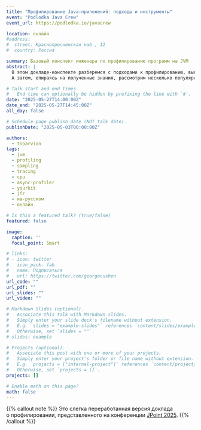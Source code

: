 ```yaml
---
title: "Профилирование Java-приложений: подходы и инструменты"
event: "Podlodka Java Crew"
event_url: https://podlodka.io/javacrew

location: онлайн
#address:
#  street: Краснопресненская наб., 12
#  country: Россия

summary: Базовый конспект инженера по профилированию программ на JVM
abstract: |
  В этом докладе-конспекте разберемся с подходами к профилированию, выясним их слабые и сильные стороны, поймём области применения.
  А затем, опираясь на полученные знания, рассмотрим несколько популярных профайлеров, реализующих эти подходы и позволяющих анализировать производительность в самых разных ситуациях.

# Talk start and end times.
#   End time can optionally be hidden by prefixing the line with `#`.
date: "2025-05-27T14:00:00Z"
date_end: "2025-05-27T14:45:00Z"
all_day: false

# Schedule page publish date (NOT talk date).
publishDate: "2025-05-03T00:00:00Z"

authors:
  - toparvion
tags:
  - jvm
  - profiling
  - sampling
  - tracing
  - cpu
  - async-profiler
  - yourkit
  - jfr
  - на-русском
  - онлайн

# Is this a featured talk? (true/false)
featured: false

image:
  caption: ''
  focal_point: Smart

# links:
# - icon: twitter
#   icon_pack: fab
#   name: Подписаться
#   url: https://twitter.com/georgecushen
url_code: ""
url_pdf: ""
url_slides: ""
url_video: ""

# Markdown Slides (optional).
#   Associate this talk with Markdown slides.
#   Simply enter your slide deck's filename without extension.
#   E.g. `slides = "example-slides"` references `content/slides/example-slides.md`.
#   Otherwise, set `slides = ""`.
# slides: example

# Projects (optional).
#   Associate this post with one or more of your projects.
#   Simply enter your project's folder or file name without extension.
#   E.g. `projects = ["internal-project"]` references `content/project/deep-learning/index.md`.
#   Otherwise, set `projects = []`.
projects: []

# Enable math on this page?
math: false
---
```

{{% callout note %}}
Это слегка переработанная версия доклада о&nbsp;профилировании, представленного на&nbsp;конференции [JPoint&nbsp;2025](/event/2025/jpoint/).
{{% /callout %}}